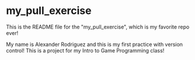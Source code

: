 # my_pull_exercise

This is the README file for the "my_pull_exercise", which is my favorite repo ever!

My name is Alexander Rodriguez and this is my first practice with version control!
This is a project for my Intro to Game Programming class!
